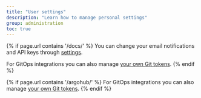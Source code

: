 ```yaml
---
title: "User settings"
description: "Learn how to manage personal settings"
group: administration
toc: true
---
```

{% if page.url contains '/docs/' %}
You can change your email notifications and API keys through [settings]({{site.baseurl}}/docs/administration/user-self-management/user-settings/).

For GitOps integrations you can also manage [your own Git tokens]({{site.baseurl}}/docs/administration/user-self-management/manage-pats/).
{% endif %}

{% if page.url contains '/argohub/' %}
For GitOps integrations you can also manage [your own Git tokens]({{site.baseurl}}/docs/administration/user-self-management/manage-pats/).
{% endif %}

